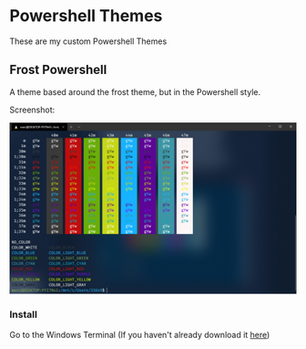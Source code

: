 # Powershell Themes
These are my custom Powershell Themes

## Frost Powershell
A theme based around the frost theme, but in the Powershell style.

Screenshot:

![Screenshot](docs/screenshots/Frost%20Powershell.png)

### Install

Go to the Windows Terminal (If you haven't already download it [here](https://aka.ms/terminal))
